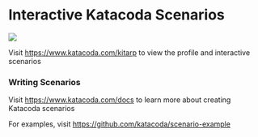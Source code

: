 # Interactive Katacoda Scenarios

[![](http://shields.katacoda.com/katacoda/kitarp/count.svg)](https://www.katacoda.com/kitarp "Get your profile on Katacoda.com")

Visit https://www.katacoda.com/kitarp to view the profile and interactive scenarios

### Writing Scenarios
Visit https://www.katacoda.com/docs to learn more about creating Katacoda scenarios

For examples, visit https://github.com/katacoda/scenario-example
